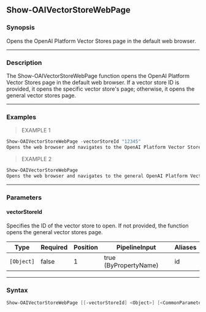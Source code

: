 Show-OAIVectorStoreWebPage
--------------------------

### Synopsis
Opens the OpenAI Platform Vector Stores page in the default web browser.

---

### Description

The Show-OAIVectorStoreWebPage function opens the OpenAI Platform Vector Stores page in the default web browser. If a vector store ID is provided, it opens the specific vector store's page; otherwise, it opens the general vector stores page.

---

### Examples
> EXAMPLE 1

```PowerShell
Show-OAIVectorStoreWebPage -vectorStoreId "12345"
Opens the web browser and navigates to the OpenAI Platform Vector Store with ID "12345".
```
> EXAMPLE 2

```PowerShell
Show-OAIVectorStoreWebPage
Opens the web browser and navigates to the general OpenAI Platform Vector Stores page.
```

---

### Parameters
#### **vectorStoreId**
Specifies the ID of the vector store to open. If not provided, the function opens the general vector stores page.

|Type      |Required|Position|PipelineInput        |Aliases|
|----------|--------|--------|---------------------|-------|
|`[Object]`|false   |1       |true (ByPropertyName)|id     |

---

### Syntax
```PowerShell
Show-OAIVectorStoreWebPage [[-vectorStoreId] <Object>] [<CommonParameters>]
```
